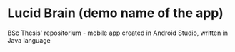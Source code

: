 # Lucid Brain (demo name of the app)
 BSc Thesis' repositorium - mobile app created in Android Studio, written in Java language
